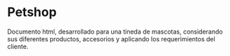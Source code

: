 # Petshop
Documento html, desarrollado para una tineda de mascotas, considerando sus diferentes productos, accesorios y aplicando los requerimientos del cliente.
